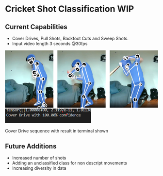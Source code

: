 # Cricket Shot Classification WIP #

## Current Capabilities ##

- Cover Drives, Pull Shots, Backfoot Cuts and Sweep Shots.
- Input video length 3 seconds @30fps

![Mediapipe](misc\pics\sequenceshots.png)
![](misc\pics\resultofshot.png)

Cover Drive sequence with result in terminal shown

## Future Additions ##
- Increased number of shots
- Adding an unclassified class for non descript movements
- Increasing diversity in data


